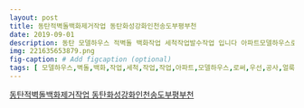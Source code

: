 ```yaml
---
layout: post
title: 동탄적벽돌백화제거작업 동탄화성강화인천송도부평부천 
date: 2019-09-01
description: 동탄 모델하우스 적벽돌 백화작업 세척작업발수작업 입니다 아파트모델하우스로써 깔끔함이 최우선으로써 공사로인한 얼룩들 즉 시멘트본드백화페인트등 제거함으로써 전체적으로 신중하게작업에 
img: 221635653879.png
fig-caption: # Add figcaption (optional)
tags: [ 모델하우스,벽돌,백화,작업,세척,작업,작업,아파트,모델하우스,로써,우선,공사,얼룩,시멘트,본드,백화,페인트,제거,전체,작업,작업,포스팅,항상,사진,보이,청소,이유,작업,작업,작업,진행,벽돌,위쪽,로써,작업,항상,안전교육,작업,작업,안전,요원,필수,혼자,여러,사람,차량,필요,중요,부분,약품,도포,조심,진행,벽돌,하나,하나,세척,진행,외벽,청소,건물,진단,확인,담당자,작업,설명,문제점,또한,설명,약품,선정,정성,가지,이보,좀더,신경,작업,마무리,단계,아래,부분,주위,정리,또한,적벽,건조,완료,사진,시간,관계,이점,양해,추후,코팅,완료,사진,동영상,모음 ]
---
```

[동탄적벽돌백화제거작업 동탄화성강화인천송도부평부천 ](https://blog.naver.com/gold2741?Redirect=Log&logNo=221635653879)